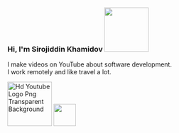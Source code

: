 ### Hi, I'm Sirojiddin Khamidov <img src="https://media.giphy.com/media/hvRJCFzcasrR4ia7z/giphy.gif" width="100px">

I make videos on YouTube about software development. <br />
I work remotely and like travel a lot.

<img src="https://www.freeiconspng.com/uploads/hd-youtube-logo-png-transparent-background-20.png" width="100" alt="Hd Youtube Logo Png Transparent Background" >
<img src="https://www.freeiconspng.com/uploads/youtube-logo-png-photo-0.png" width="50px">

